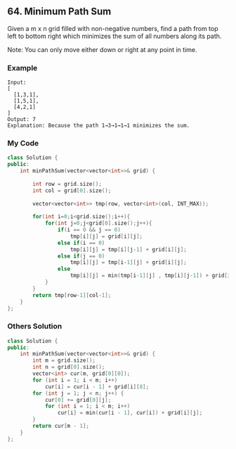 ## 64. Minimum Path Sum

Given a m x n grid filled with non-negative numbers, find a path from top left to bottom right which minimizes the sum of all numbers along its path.

Note: You can only move either down or right at any point in time.

### Example
```
Input:
[
  [1,3,1],
  [1,5,1],
  [4,2,1]
]
Output: 7
Explanation: Because the path 1→3→1→1→1 minimizes the sum.
```

### My Code
```C++
class Solution {
public:
    int minPathSum(vector<vector<int>>& grid) {
        
        int row = grid.size();
        int col = grid[0].size();
        
        vector<vector<int>> tmp(row, vector<int>(col, INT_MAX));
        
        for(int i=0;i<grid.size();i++){
            for(int j=0;j<grid[0].size();j++){
                if(i == 0 && j == 0)
                    tmp[i][j] = grid[i][j];
                else if(i == 0)
                    tmp[i][j] = tmp[i][j-1] + grid[i][j];
                else if(j == 0)
                    tmp[i][j] = tmp[i-1][j] + grid[i][j];
                else
                    tmp[i][j] = min(tmp[i-1][j] , tmp[i][j-1]) + grid[i][j];
            }
        }
        return tmp[row-1][col-1];
    }
};
```

### Others Solution
```C++
class Solution {
public:
    int minPathSum(vector<vector<int>>& grid) {
        int m = grid.size();
        int n = grid[0].size();
        vector<int> cur(m, grid[0][0]);
        for (int i = 1; i < m; i++)
            cur[i] = cur[i - 1] + grid[i][0]; 
        for (int j = 1; j < n; j++) {
            cur[0] += grid[0][j]; 
            for (int i = 1; i < m; i++)
                cur[i] = min(cur[i - 1], cur[i]) + grid[i][j];
        }
        return cur[m - 1];
    }
};
```



